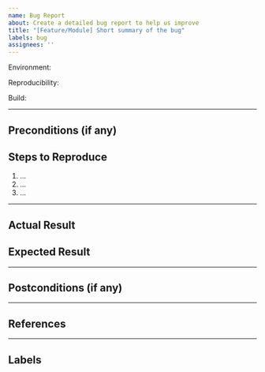 ```yaml
---
name: Bug Report
about: Create a detailed bug report to help us improve
title: "[Feature/Module] Short summary of the bug"
labels: bug
assignees: ''
---
```


Environment: 
<!-- OS, browser (with version), device (if mobile) -->
<!-- Example: Windows 11, Chrome 117, Pixel 6 Android 13 -->

Reproducibility: 
<!-- always / sometimes / rarely -->

Build: 
<!-- Commit hash or version where bug was found -->
<!-- Example: commit 147fa44 from dev branch -->

---

## Preconditions (if any)
<!-- Setup required before reproducing -->
<!-- Example: User created in DB, logged in with valid credentials -->

## Steps to Reproduce
<!-- Step-by-step actions -->
1. ...
2. ...
3. ...

---

## Actual Result
<!-- What happened -->
<!-- Example: "Publish button is missing on Preview page" -->
<!-- Attach screenshot/video if possible -->

## Expected Result
<!-- What should happen -->
<!-- Example: "Publish button should be visible on Preview page" -->
<!-- Attach mockups/designs if available -->

---

## Postconditions (if any)
<!-- Cleanup needed after reproducing -->
<!-- Example: Delete created test data from DB -->

---

## References
<!-- Related user story, test case, or task -->
<!-- Example: User story #100, [Test case](https://jira.softserve.academy/browse/100) -->

---

## Labels
<!-- Add applicable labels:
- Priority: pri:high / pri:medium / pri:low
- Severity: severity:blocker / severity:critical / severity:minor
- Type: UI / Functional / API / Performance
-->
